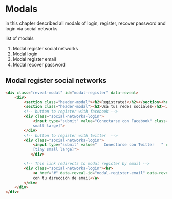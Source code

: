 # Modals
in this chapter described all modals of login, register, recover password and login via social networks

list of modals

1. Modal register social networks
2. Modal login
3. Modal register email
4. Modal recover password


## Modal register social networks

```html
<div class="reveal-modal" id="modal-register" data-reveal>
	<div>
		<section class="header-modal"><h2>Registrate!</h2></section><hr>
		<section class="header-modal"><h3>Usa tus redes sociales</h3></section>
		<!-- button to register with facebook -->
		<div class="social-networks-login">
		    <input type="submit" value="Conectarse con Facebook" class="button [tiny
		    small large]">
		</div>
        <!-- button to register with twitter  -->
	    <div class="social-networks-login">
	        <input type="submit" value="   Conectarse con Twitter   " class="button
	        [tiny small large]">
		   </div>

		<!-- This link redirects to modal register by email -->
		<div class="social-networks-login"><hr>
			<a href="#" data-reveal-id="modal-register-email" data-reveal >Regístrate
			con tu dirección de email</a>
		</div>
	</div>
</div>

```
